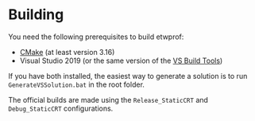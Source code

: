 Building
==========

You need the following prerequisites to build etwprof:
* [CMake](https://cmake.org/) (at least version 3.16)
* Visual Studio 2019 (or the same version of the [VS Build Tools](http://landinghub.visualstudio.com/visual-cpp-build-tools))

If you have both installed, the easiest way to generate a solution is to run `GenerateVSSolution.bat` in the root folder.

The official builds are made using the `Release_StaticCRT` and `Debug_StaticCRT` configurations.